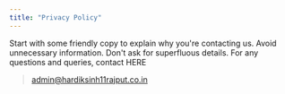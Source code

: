 ```yaml
---
title: "Privacy Policy"
---
```


Start with some friendly copy to explain why you're contacting us. Avoid unnecessary information. Don't ask for superfluous details. For any questions and queries, contact HERE
>admin@hardiksinh11rajput.co.in